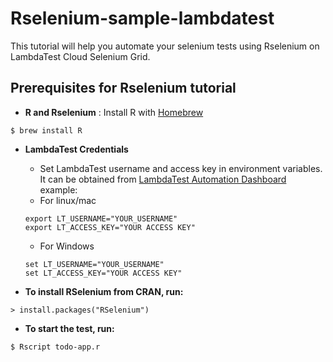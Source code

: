 # Rselenium-sample-lambdatest


This tutorial will help you automate your selenium tests using Rselenium on LambdaTest Cloud Selenium Grid. 
## Prerequisites for Rselenium tutorial
* **R and 
Rselenium** : Install R with [Homebrew](http://brew.sh/)
```
$ brew install R
```

* **LambdaTest Credentials**
   * Set LambdaTest username and access key in environment variables. It can be obtained from [LambdaTest Automation Dashboard](https://automation.lambdatest.com/)    
    example:
   - For linux/mac
    ```
    export LT_USERNAME="YOUR_USERNAME"
    export LT_ACCESS_KEY="YOUR ACCESS KEY"

    ```
    - For Windows
    ```
    set LT_USERNAME="YOUR_USERNAME"
    set LT_ACCESS_KEY="YOUR ACCESS KEY"

    ```


* **To install RSelenium from CRAN, run:**

```
> install.packages("RSelenium")
```


* **To start the test, run:**
```
$ Rscript todo-app.r 
```
